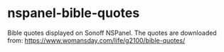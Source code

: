 # nspanel-bible-quotes
Bible quotes displayed on Sonoff NSPanel. The quotes are downloaded from: https://www.womansday.com/life/g2100/bible-quotes/
